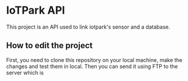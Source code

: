 # IoTPark API

This project is an API used to link iotpark's sensor and a database.

## How to edit the project
First, you need to clone this repository on your local machine, make the changes and test them in local. Then you can send it using FTP to the server which is 
